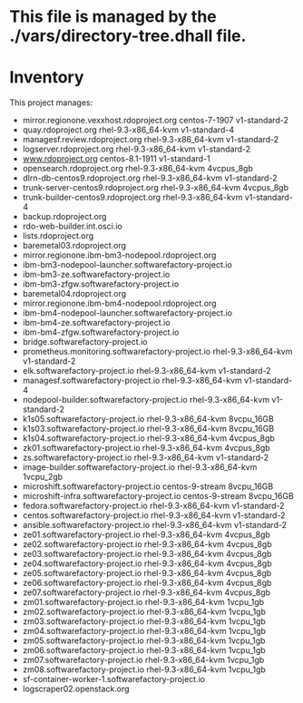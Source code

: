 # This file is managed by the ./vars/directory-tree.dhall file.
# Inventory

This project manages:

* mirror.regionone.vexxhost.rdoproject.org centos-7-1907 v1-standard-2
* quay.rdoproject.org rhel-9.3-x86_64-kvm v1-standard-4
* managesf.review.rdoproject.org rhel-9.3-x86_64-kvm v1-standard-2
* logserver.rdoproject.org rhel-9.3-x86_64-kvm v1-standard-2
* www.rdoproject.org centos-8.1-1911 v1-standard-1
* opensearch.rdoproject.org rhel-9.3-x86_64-kvm 4vcpus_8gb
* dlrn-db-centos9.rdoproject.org rhel-9.3-x86_64-kvm v1-standard-2
* trunk-server-centos9.rdoproject.org rhel-9.3-x86_64-kvm 4vcpus_8gb
* trunk-builder-centos9.rdoproject.org rhel-9.3-x86_64-kvm v1-standard-4
* backup.rdoproject.org 
* rdo-web-builder.int.osci.io 
* lists.rdoproject.org 
* baremetal03.rdoproject.org 
* mirror.regionone.ibm-bm3-nodepool.rdoproject.org 
* ibm-bm3-nodepool-launcher.softwarefactory-project.io 
* ibm-bm3-ze.softwarefactory-project.io 
* ibm-bm3-zfgw.softwarefactory-project.io 
* baremetal04.rdoproject.org 
* mirror.regionone.ibm-bm4-nodepool.rdoproject.org 
* ibm-bm4-nodepool-launcher.softwarefactory-project.io 
* ibm-bm4-ze.softwarefactory-project.io 
* ibm-bm4-zfgw.softwarefactory-project.io 
* bridge.softwarefactory-project.io 
* prometheus.monitoring.softwarefactory-project.io rhel-9.3-x86_64-kvm v1-standard-2
* elk.softwarefactory-project.io rhel-9.3-x86_64-kvm v1-standard-2
* managesf.softwarefactory-project.io rhel-9.3-x86_64-kvm v1-standard-4
* nodepool-builder.softwarefactory-project.io rhel-9.3-x86_64-kvm v1-standard-2
* k1s05.softwarefactory-project.io rhel-9.3-x86_64-kvm 8vcpu_16GB
* k1s03.softwarefactory-project.io rhel-9.3-x86_64-kvm 8vcpu_16GB
* k1s04.softwarefactory-project.io rhel-9.3-x86_64-kvm 4vcpus_8gb
* zk01.softwarefactory-project.io rhel-9.3-x86_64-kvm 4vcpus_8gb
* zs.softwarefactory-project.io rhel-9.3-x86_64-kvm v1-standard-2
* image-builder.softwarefactory-project.io rhel-9.3-x86_64-kvm 1vcpu_2gb
* microshift.softwarefactory-project.io centos-9-stream 8vcpu_16GB
* microshift-infra.softwarefactory-project.io centos-9-stream 8vcpu_16GB
* fedora.softwarefactory-project.io rhel-9.3-x86_64-kvm v1-standard-2
* centos.softwarefactory-project.io rhel-9.3-x86_64-kvm v1-standard-2
* ansible.softwarefactory-project.io rhel-9.3-x86_64-kvm v1-standard-2
* ze01.softwarefactory-project.io rhel-9.3-x86_64-kvm 4vcpus_8gb
* ze02.softwarefactory-project.io rhel-9.3-x86_64-kvm 4vcpus_8gb
* ze03.softwarefactory-project.io rhel-9.3-x86_64-kvm 4vcpus_8gb
* ze04.softwarefactory-project.io rhel-9.3-x86_64-kvm 4vcpus_8gb
* ze05.softwarefactory-project.io rhel-9.3-x86_64-kvm 4vcpus_8gb
* ze06.softwarefactory-project.io rhel-9.3-x86_64-kvm 4vcpus_8gb
* ze07.softwarefactory-project.io rhel-9.3-x86_64-kvm 4vcpus_8gb
* zm01.softwarefactory-project.io rhel-9.3-x86_64-kvm 1vcpu_1gb
* zm02.softwarefactory-project.io rhel-9.3-x86_64-kvm 1vcpu_1gb
* zm03.softwarefactory-project.io rhel-9.3-x86_64-kvm 1vcpu_1gb
* zm04.softwarefactory-project.io rhel-9.3-x86_64-kvm 1vcpu_1gb
* zm05.softwarefactory-project.io rhel-9.3-x86_64-kvm 1vcpu_1gb
* zm06.softwarefactory-project.io rhel-9.3-x86_64-kvm 1vcpu_1gb
* zm07.softwarefactory-project.io rhel-9.3-x86_64-kvm 1vcpu_1gb
* zm08.softwarefactory-project.io rhel-9.3-x86_64-kvm 1vcpu_1gb
* sf-container-worker-1.softwarefactory-project.io 
* logscraper02.openstack.org 

